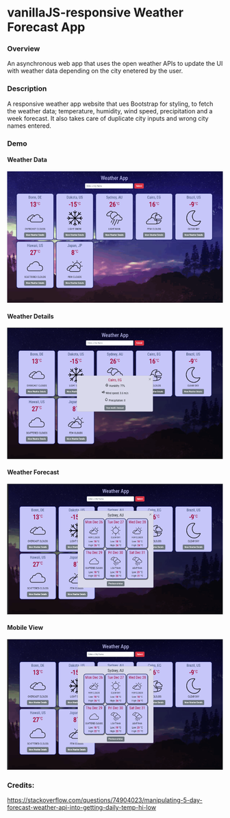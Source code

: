 # vanillaJS-responsive Weather Forecast App

### Overview

An asynchronous web app that uses the open weather APIs to update the UI with weather data depending on the city enetered by the user.

### Description

A responsive weather app website that ues Bootstrap for styling, to fetch the weather data; temperature, humidity, wind speed, precipitation and a week forecast. It also takes care of duplicate city inputs and wrong city names entered.

### Demo

#### Weather Data

![Weather Data](demo/forecast.PNG)

#### Weather Details

![Weather Details](demo/forecast-details.PNG)

#### Weather Forecast

![Weather Forecast](demo/forecast-week.PNG)

#### Mobile View

![ Mobile View](demo/forecast-week.PNG)

### Credits:

https://stackoverflow.com/questions/74904023/manipulating-5-day-forecast-weather-api-into-getting-daily-temp-hi-low
